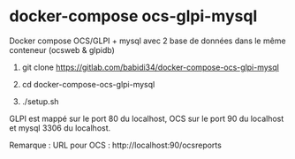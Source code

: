 # docker-compose ocs-glpi-mysql

Docker compose OCS/GLPI + mysql avec 2 base de données dans le même conteneur (ocsweb & glpidb)


1) git clone https://gitlab.com/babidi34/docker-compose-ocs-glpi-mysql

2) cd docker-compose-ocs-glpi-mysql

3)  ./setup.sh

GLPI est mappé sur le port 80 du localhost, OCS sur le port 90 du localhost et mysql 3306 du localhost.


Remarque : URL pour OCS :  http://localhost:90/ocsreports